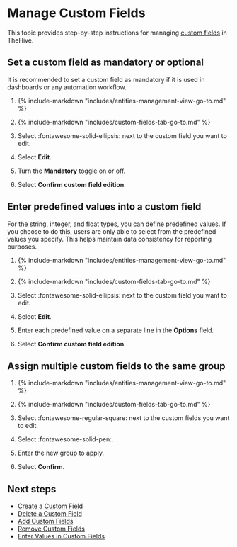 # Manage Custom Fields

<!-- md:permission `[admin] manageCustomField` -->

This topic provides step-by-step instructions for managing [custom fields](../custom-fields/about-custom-fields.md) in TheHive.

## Set a custom field as mandatory or optional

It is recommended to set a custom field as mandatory if it is used in dashboards or any automation workflow.

1. {% include-markdown "includes/entities-management-view-go-to.md" %}

2. {% include-markdown "includes/custom-fields-tab-go-to.md" %}

3. Select :fontawesome-solid-ellipsis: next to the custom field you want to edit.

4. Select **Edit**.

5. Turn the **Mandatory** toggle on or off.

6. Select **Confirm custom field edition**.

## Enter predefined values into a custom field

For the string, integer, and float types, you can define predefined values. If you choose to do this, users are only able to select from the predefined values you specify. This helps maintain data consistency for reporting purposes.

1. {% include-markdown "includes/entities-management-view-go-to.md" %}

2. {% include-markdown "includes/custom-fields-tab-go-to.md" %}

3. Select :fontawesome-solid-ellipsis: next to the custom field you want to edit.

4. Select **Edit**.

5. Enter each predefined value on a separate line in the **Options** field.

6. Select **Confirm custom field edition**.

## Assign multiple custom fields to the same group

1. {% include-markdown "includes/entities-management-view-go-to.md" %}

2. {% include-markdown "includes/custom-fields-tab-go-to.md" %}

3. Select :fontawesome-regular-square: next to the custom fields you want to edit.

4. Select :fontawesome-solid-pen:.

5. Enter the new group to apply.

6. Select **Confirm**.

<h2>Next steps</h2>

* [Create a Custom Field](create-a-custom-field.md)
* [Delete a Custom Field](delete-a-custom-field.md)
* [Add Custom Fields](../../user-guides/analyst-corner/cases/custom-fields/add-custom-fields.md)
* [Remove Custom Fields](../../user-guides/analyst-corner/cases/custom-fields/remove-custom-fields.md)
* [Enter Values in Custom Fields](../../user-guides/analyst-corner/cases/custom-fields/enter-values-in-custom-fields.md)
